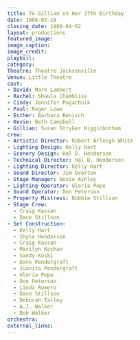 ```yaml
---
title: To Gillian on Her 37th Birthday
date: 1988-03-18
closing_date: 1988-04-02
layout: productions
featured_image:
image_caption:
image_credit:
playbill:
category:
Theatre: Theatre Jacksonville
Venue: Little Theatre
cast:
- David: Mark Lambert
- Rachel: Shaula Chambliss
- Cindy: Jennifer Pogachnik
- Paul: Roger Lowe
- Esther: Barbara Benisch
- Kevin: Beth Campbell
- Gillian: Susan Stryker Higginbotham
crew:
- Artistic Director: Robert Arleigh White
- Lighting Design: Kelly Hart
- Scenery Design: Hal D. Henderson
- Technical Director: Hal D. Henderson
- Lighting Director: Kelly Hart
- Sound Director: Jim Overton
- Stage Manager: Nonie Ashley
- Lighting Operator: Gloria Pepe
- Sound Operator: Don Peterson
- Property Mistress: Bobbie Stillson
- Stage Crew:
  - Craig Kassan
  - Dave Stillson
- Set Construction:
  - Kelly Hart
  - Shyla Henderson
  - Craig Kassan
  - Marilyn Kochan
  - Sandy Koski
  - Dave Pendergraft
  - Juanita Pendergraft
  - Gloria Pepe
  - Don Peterson
  - Linda Romero
  - Dave Stillson
  - Deborah Talley
  - A.J. Walker
  - Bob Walker
orchestra:
external_links:
---
```



